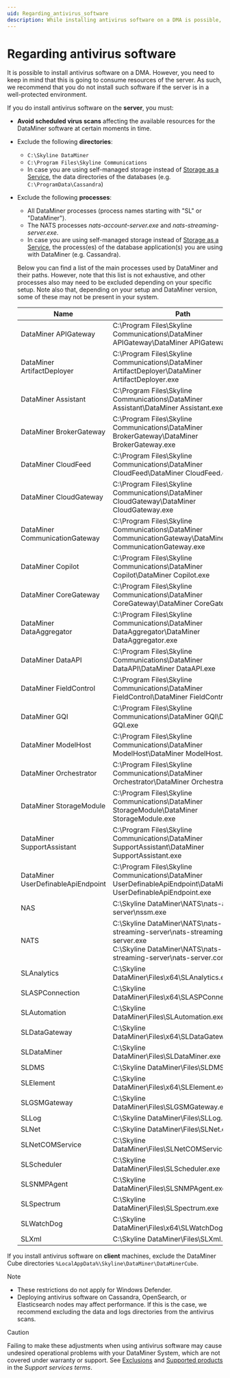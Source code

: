 ```yaml
---
uid: Regarding_antivirus_software
description: While installing antivirus software on a DMA is possible, this will consume server resources and is not recommended in a well-protected environment.
---
```


# Regarding antivirus software

It is possible to install antivirus software on a DMA. However, you need to keep in mind that this is going to consume resources of the server. As such, we recommend that you do not install such software if the server is in a well-protected environment.

If you do install antivirus software on the **server**, you must:

- **Avoid scheduled virus scans** affecting the available resources for the DataMiner software at certain moments in time.

- Exclude the following **directories**:

  - `C:\Skyline DataMiner`
  - `C:\Program Files\Skyline Communications`
  - In case you are using self-managed storage instead of [Storage as a Service](xref:STaaS), the data directories of the databases (e.g. `C:\ProgramData\Cassandra`)

- Exclude the following **processes**:

  - All DataMiner processes (process names starting with "SL" or "DataMiner").
  - The NATS processes *nats-account-server.exe* and *nats-streaming-server.exe*.
  - In case you are using self-managed storage instead of [Storage as a Service](xref:STaaS), the process(es) of the database application(s) you are using with DataMiner (e.g. Cassandra).

  Below you can find a list of the main processes used by DataMiner and their paths. However, note that this list is not exhaustive, and other processes also may need to be excluded depending on your specific setup. Note also that, depending on your setup and DataMiner version, some of these may not be present in your system.

  | Name                                   | Path                                                                                                                                         |
  |----------------------------------------|----------------------------------------------------------------------------------------------------------------------------------------------|
  | DataMiner APIGateway                   | C:\Program Files\Skyline Communications\DataMiner APIGateway\DataMiner APIGateway.exe                                                     |
  | DataMiner ArtifactDeployer            | C:\Program Files\Skyline Communications\DataMiner ArtifactDeployer\DataMiner ArtifactDeployer.exe                                         |
  | DataMiner Assistant                   | C:\Program Files\Skyline Communications\DataMiner Assistant\DataMiner Assistant.exe                                                       |
  | DataMiner BrokerGateway               | C:\Program Files\Skyline Communications\DataMiner BrokerGateway\DataMiner BrokerGateway.exe                                               |
  | DataMiner CloudFeed                   | C:\Program Files\Skyline Communications\DataMiner CloudFeed\DataMiner CloudFeed.exe                                                       |
  | DataMiner CloudGateway                | C:\Program Files\Skyline Communications\DataMiner CloudGateway\DataMiner CloudGateway.exe                                                 |
  | DataMiner CommunicationGateway        | C:\Program Files\Skyline Communications\DataMiner CommunicationGateway\DataMiner CommunicationGateway.exe                                |
  | DataMiner Copilot                     | C:\Program Files\Skyline Communications\DataMiner Copilot\DataMiner Copilot.exe                                                           |
  | DataMiner CoreGateway                 | C:\Program Files\Skyline Communications\DataMiner CoreGateway\DataMiner CoreGateway.exe                                                   |
  | DataMiner DataAggregator              | C:\Program Files\Skyline Communications\DataMiner DataAggregator\DataMiner DataAggregator.exe                                             |
  | DataMiner DataAPI                     | C:\Program Files\Skyline Communications\DataMiner DataAPI\DataMiner DataAPI.exe                                                           |
  | DataMiner FieldControl                | C:\Program Files\Skyline Communications\DataMiner FieldControl\DataMiner FieldControl.exe                                                 |
  | DataMiner GQI                         | C:\Program Files\Skyline Communications\DataMiner GQI\DataMiner GQI.exe                                                                   |
  | DataMiner ModelHost                   | C:\Program Files\Skyline Communications\DataMiner ModelHost\DataMiner ModelHost.exe                                                       |
  | DataMiner Orchestrator                | C:\Program Files\Skyline Communications\DataMiner Orchestrator\DataMiner Orchestrator.exe                                                 |
  | DataMiner StorageModule               | C:\Program Files\Skyline Communications\DataMiner StorageModule\DataMiner StorageModule.exe                                               |
  | DataMiner SupportAssistant            | C:\Program Files\Skyline Communications\DataMiner SupportAssistant\DataMiner SupportAssistant.exe                                         |
  | DataMiner UserDefinableApiEndpoint    | C:\Program Files\Skyline Communications\DataMiner UserDefinableApiEndpoint\DataMiner UserDefinableApiEndpoint.exe                         |
  | NAS                                   | C:\Skyline DataMiner\NATS\nats-account-server\nssm.exe                                                                                      |
  | NATS                                  | C:\Skyline DataMiner\NATS\nats-streaming-server\nats-streaming-server.exe <br>C:\Skyline DataMiner\NATS\nats-streaming-server\nats-server.config |
  | SLAnalytics                           | C:\Skyline DataMiner\Files\x64\SLAnalytics.exe                                                                                            |
  | SLASPConnection                       | C:\Skyline DataMiner\Files\x64\SLASPConnection.exe                                                                                        |
  | SLAutomation                          | C:\Skyline DataMiner\Files\SLAutomation.exe                                                                                               |
  | SLDataGateway                         | C:\Skyline DataMiner\Files\x64\SLDataGateway.exe                                                                                          |
  | SLDataMiner                           | C:\Skyline DataMiner\Files\SLDataMiner.exe                                                                                                |
  | SLDMS                                 | C:\Skyline DataMiner\Files\SLDMS.exe                                                                                                      |
  | SLElement                             | C:\Skyline DataMiner\Files\x64\SLElement.exe                                                                                              |
  | SLGSMGateway                          | C:\Skyline DataMiner\Files\SLGSMGateway.exe                                                                                               |
  | SLLog                                 | C:\Skyline DataMiner\Files\SLLog.exe                                                                                                      |
  | SLNet                                 | C:\Skyline DataMiner\Files\SLNet.exe                                                                                                      |
  | SLNetCOMService                       | C:\Skyline DataMiner\Files\SLNetCOMService.exe                                                                                            |
  | SLScheduler                           | C:\Skyline DataMiner\Files\SLScheduler.exe                                                                                                |
  | SLSNMPAgent                           | C:\Skyline DataMiner\Files\SLSNMPAgent.exe                                                                                                |
  | SLSpectrum                            | C:\Skyline DataMiner\Files\SLSpectrum.exe                                                                                                 |
  | SLWatchDog                            | C:\Skyline DataMiner\Files\x64\SLWatchDog.exe                                                                                             |
  | SLXml                                 | C:\Skyline DataMiner\Files\SLXml.exe                                                                                                      |

If you install antivirus software on **client** machines, exclude the DataMiner Cube directories `%LocalAppData%\Skyline\DataMiner\DataMinerCube`.

> [!NOTE]
>
> - These restrictions do not apply for Windows Defender.
> - Deploying antivirus software on Cassandra, OpenSearch, or Elasticsearch nodes may affect performance. If this is the case, we recommend excluding the data and logs directories from the antivirus scans.

> [!CAUTION]
> Failing to make these adjustments when using antivirus software may cause undesired operational problems with your DataMiner System, which are not covered under warranty or support. See [Exclusions](xref:Support_Terms_On_Premises#exclusions) and [Supported products](xref:Support_Terms_On_Premises#supported-products) in the *Support services terms*.

